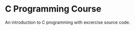 C Programming Course
====================

An introduction to C programming with excercise source code.
